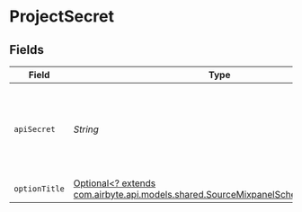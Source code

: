 # ProjectSecret


## Fields

| Field                                                                                                                                                                              | Type                                                                                                                                                                               | Required                                                                                                                                                                           | Description                                                                                                                                                                        |
| ---------------------------------------------------------------------------------------------------------------------------------------------------------------------------------- | ---------------------------------------------------------------------------------------------------------------------------------------------------------------------------------- | ---------------------------------------------------------------------------------------------------------------------------------------------------------------------------------- | ---------------------------------------------------------------------------------------------------------------------------------------------------------------------------------- |
| `apiSecret`                                                                                                                                                                        | *String*                                                                                                                                                                           | :heavy_check_mark:                                                                                                                                                                 | Mixpanel project secret. See the <a href="https://developer.mixpanel.com/reference/project-secret#managing-a-projects-secret">docs</a> for more information on how to obtain this. |
| `optionTitle`                                                                                                                                                                      | [Optional<? extends com.airbyte.api.models.shared.SourceMixpanelSchemasOptionTitle>](../../models/shared/SourceMixpanelSchemasOptionTitle.md)                                      | :heavy_minus_sign:                                                                                                                                                                 | N/A                                                                                                                                                                                |